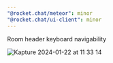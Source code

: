 ```yaml
---
"@rocket.chat/meteor": minor
"@rocket.chat/ui-client": minor
---
```


Room header keyboard navigability

![Kapture 2024-01-22 at 11 33 14](https://github.com/RocketChat/Rocket.Chat/assets/27704687/f116c1e6-4ec7-4175-a01b-fa98eade2416)
